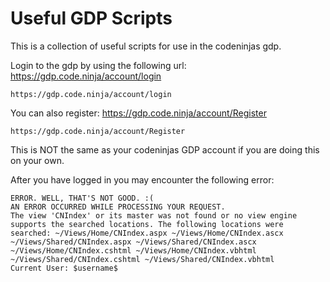 # Useful GDP Scripts
This is a collection of useful scripts for use in the codeninjas gdp.

Login to the gdp by using the following url: https://gdp.code.ninja/account/login 
```
https://gdp.code.ninja/account/login
```
You can also register: https://gdp.code.ninja/account/Register
```
https://gdp.code.ninja/account/Register
```
This is NOT the same as your codeninjas GDP account if you are doing this on your own.


After you have logged in you may encounter the following error: 
```
ERROR. WELL, THAT'S NOT GOOD. :(
AN ERROR OCCURRED WHILE PROCESSING YOUR REQUEST.
The view 'CNIndex' or its master was not found or no view engine supports the searched locations. The following locations were searched: ~/Views/Home/CNIndex.aspx ~/Views/Home/CNIndex.ascx ~/Views/Shared/CNIndex.aspx ~/Views/Shared/CNIndex.ascx ~/Views/Home/CNIndex.cshtml ~/Views/Home/CNIndex.vbhtml ~/Views/Shared/CNIndex.cshtml ~/Views/Shared/CNIndex.vbhtml
Current User: $username$
```

